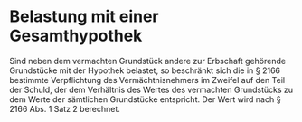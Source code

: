 # Belastung mit einer Gesamthypothek

Sind neben dem vermachten Grundstück andere zur Erbschaft gehörende Grundstücke mit der Hypothek belastet, so beschränkt sich die in § 2166 bestimmte Verpflichtung des Vermächtnisnehmers im Zweifel auf den Teil der Schuld, der dem Verhältnis des Wertes des vermachten Grundstücks zu dem Werte der sämtlichen Grundstücke entspricht. Der Wert wird nach § 2166 Abs. 1 Satz 2 berechnet. 

